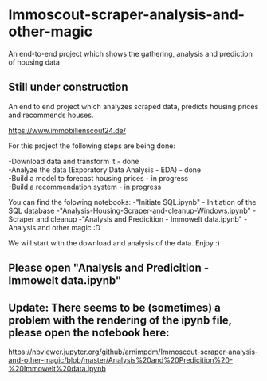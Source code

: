 # Immoscout-scraper-analysis-and-other-magic
An end-to-end project which shows the gathering, analysis and prediction of housing data

## Still under construction

An end to end project which analyzes scraped data, predicts housing prices and recommends houses.

https://www.immobilienscout24.de/

For this project the following steps are being done:

 -Download data and transform it - done<br>
 -Analyze the data (Exporatory Data Analysis - EDA) - done<br>
 -Build a model to forecast housing prices - in progress<br>
 -Build a recommendation system - in progress<br>
 
 You can find the folowing notebooks:
 -"Initiate SQL.ipynb" - Initiation of the SQL database
 -"Analysis-Housing-Scraper-and-cleanup-Windows.ipynb" - Scraper and cleanup
 -"Analysis and Predicition - Immowelt data.ipynb" - Analysis and other magic :D
 
We will start with the download and analysis of the data. Enjoy :)

## Please open "Analysis and Predicition - Immowelt data.ipynb"

## Update: There seems to be (sometimes) a problem with the rendering of the ipynb file, please open the notebook here:

https://nbviewer.jupyter.org/github/arnimpdm/Immoscout-scraper-analysis-and-other-magic/blob/master/Analysis%20and%20Predicition%20-%20Immowelt%20data.ipynb
